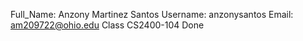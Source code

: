Full_Name: Anzony Martinez Santos
Username: anzonysantos
Email: am209722@ohio.edu
Class CS2400-104
Done
